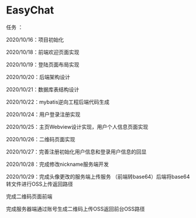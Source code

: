 # EasyChat




任务 ：


2020/10/16：项目初始化

2020/10/18：前端欢迎页面实现

2020/10/19：登陆页面布局实现

2020/10/20：后端架构设计

2020/10/21：数据库表结构设计

2020/10/22：mybatis逆向工程后端代码生成

2020/10/24：用户登录注册实现

2020/10/25：主页Webview设计实现，用户个人信息页面实现

2020/10/26：二维码页面实现

2020/10/27：完善注册初始化用户信息和登录用户信息的回显

2020/10/28：完成修改nickname服务端开发   

2020/10/29：完成头像更改的服务端上传服务    （前端转base64）后端将base64转文件进行OSS上传返回路径


完成二维码页面前端   

完成服务器端通过账号生成二维码上传OSS返回前台OSS路径
